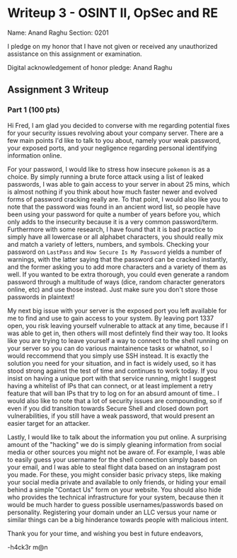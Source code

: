 Writeup 3 - OSINT II, OpSec and RE
======

Name: Anand Raghu
Section: 0201

I pledge on my honor that I have not given or received any unauthorized assistance on this assignment or examination.

Digital acknowledgement of honor pledge: Anand Raghu

## Assignment 3 Writeup

### Part 1 (100 pts)
Hi Fred, I am glad you decided to converse with me regarding potential fixes for your security issues revolving about your company server. There are a few main points I'd like to talk to you about, namely your weak password, your exposed ports, and your negligence regarding personal identifying information online.

For your password, I would like to stress how insecure `pokemon` is as a choice. By simply running a brute force attack using a list of leaked passwords, I was able to gain access to your server in about 25 mins, which is almost nothing if you think about how much faster newer and evolved forms of password cracking really are. To that point, I would also like you to note that the password was found in an ancient word list, so people have been using your password for quite a number of years before you, which only adds to the insecurity because it is a very common password/term. Furthermore with some research, I have found that it is bad practice to simply have all lowercase or all alphabet characters, you should really mix and match a variety of letters, numbers, and symbols. Checking your password on `LastPass` and `How Secure Is My Password` yields a number of warnings, with the latter saying that the password can be cracked instantly, and the former asking you to add more characters and a variety of them as well. If you wanted to be extra thorough, you could even generate a random password through a multitude of ways (dice, random character generators online, etc) and use those instead. Just make sure you don't store those passwords in plaintext!


My next big issue with your server is the exposed port you left available for me to find and use to gain access to your system. By leaving port 1337 open, you risk leaving yourself vulnerable to attack at any time, because if I was able to get in, then others will most defintely find their way too. It looks like you are trying to leave yourself a way to connect to the shell running on your server so you can do various maintainence tasks or whatnot, so I would reccommend that you simply use SSH instead. It is exactly the solution you need for your situation, and in fact is widely used, so it has stood strong against the test of time and continues to work today. If you insist on having a unique port with that service running, might I suggest having a whitelist of IPs that can connect, or at least implement a retry feature that will ban IPs that try to log on for an absurd amount of time.. I would also like to note that a lot of security issues are compounding, so if even if you did transition towards Secure Shell and closed down port vulnerabilities, if you still have a weak password, that would present an easier target for an attacker. 

Lastly, I would like to talk about the information you put online. A surprising amount of the "hacking" we do is simply gleaning information from social media or other sources you might not be aware of. For example, I was able to easily guess your username for the shell connection simply based on your email, and I was able to steal flight data based on an instagram post you made. For these, you might consider basic privacy steps, like making your social media private and available to only friends, or hiding your email behind a simple "Contact Us" form on your website. You should also hide who provides the technical infrastructure for your system, because then it would be much harder to guess possible usernames/passwords based on personality. Registering your domain under an LLC versus your name or similar things can be a big hinderance towards people with malicious intent.


Thank you for your time, and wishing you best in future endeavors,

-h4ck3r m@n
